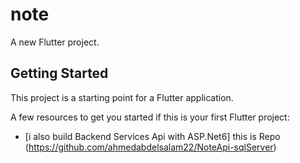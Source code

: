 # note

A new Flutter project.

## Getting Started

This project is a starting point for a Flutter application.

A few resources to get you started if this is your first Flutter project:

- [i also build Backend Services Api with ASP.Net6] this is Repo (https://github.com/ahmedabdelsalam22/NoteApi-sqlServer)


